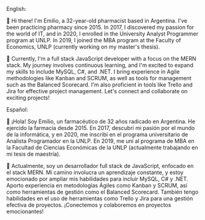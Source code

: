 English:

👋 Hi there! I'm Emilio, a 32-year-old pharmacist based in Argentina. I've been practicing pharmacy since 2015. In 2017, I discovered my passion for the world of IT, and in 2020, I enrolled in the University Analyst Programmer program at UNLP. In 2019, I joined the MBA program at the Faculty of Economics, UNLP (currently working on my master's thesis).

🚀 Currently, I'm a full stack JavaScript developer with a focus on the MERN stack. My journey involves continuous learning, and I'm excited to expand my skills to include MySQL, C#, and .NET. I bring experience in Agile methodologies like Kanban and SCRUM, as well as tools for management such as the Balanced Scorecard. I'm also proficient in tools like Trello and Jira for effective project management. Let's connect and collaborate on exciting projects!

Español:

👋 ¡Hola! Soy Emilio, un farmacéutico de 32 años radicado en Argentina. He ejercido la farmacia desde 2015. En 2017, descubrí mi pasión por el mundo de la informática, y en 2020, me inscribí en el programa universitario de Analista Programador en la UNLP. En 2019, me uní al programa de MBA en la Facultad de Ciencias Económicas de la UNLP (actualmente trabajando en mi tesis de maestría).

🚀 Actualmente, soy un desarrollador full stack de JavaScript, enfocado en el stack MERN. Mi camino involucra un aprendizaje constante, y estoy emocionado por ampliar mis habilidades para incluir MySQL, C# y .NET. Aporto experiencia en metodologías Ágiles como Kanban y SCRUM, así como herramientas de gestión como el Balanced Scorecard. También tengo habilidades en el uso de herramientas como Trello y Jira para una gestión efectiva de proyectos. ¡Conectemos y colaboremos en proyectos emocionantes!
